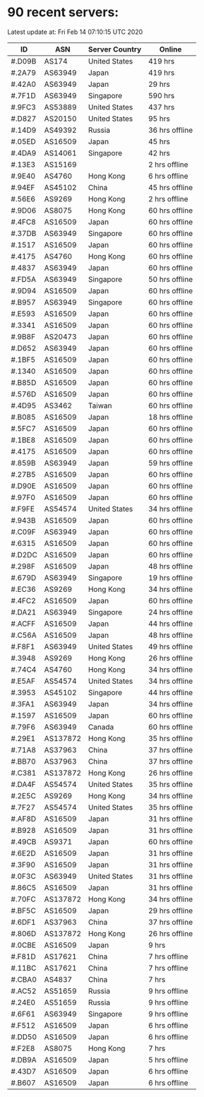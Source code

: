 # 90 recent servers:

Latest update at: Fri Feb 14 07:10:15 UTC 2020

| ID | ASN | Server Country | Online |
| -- | --- | -------------- | ------ |
| #.D09B | AS174 | United States | 419 hrs |
| #.2A79 | AS63949 | Japan | 419 hrs |
| #.42A0 | AS63949 | Japan | 29 hrs |
| #.7F1D | AS63949 | Singapore | 590 hrs |
| #.9FC3 | AS53889 | United States | 437 hrs |
| #.D827 | AS20150 | United States | 95 hrs |
| #.14D9 | AS49392 | Russia | 36 hrs offline |
| #.05ED | AS16509 | Japan | 45 hrs |
| #.4DA9 | AS14061 | Singapore | 42 hrs |
| #.13E3 | AS15169 |  | 2 hrs offline |
| #.9E40 | AS4760 | Hong Kong | 6 hrs offline |
| #.94EF | AS45102 | China | 45 hrs offline |
| #.56E6 | AS9269 | Hong Kong | 2 hrs offline |
| #.9D06 | AS8075 | Hong Kong | 60 hrs offline |
| #.4FC8 | AS16509 | Japan | 60 hrs offline |
| #.37DB | AS63949 | Singapore | 60 hrs offline |
| #.1517 | AS16509 | Japan | 60 hrs offline |
| #.4175 | AS4760 | Hong Kong | 60 hrs offline |
| #.4837 | AS63949 | Japan | 60 hrs offline |
| #.FD5A | AS63949 | Singapore | 50 hrs offline |
| #.9D94 | AS16509 | Japan | 60 hrs offline |
| #.B957 | AS63949 | Singapore | 60 hrs offline |
| #.E593 | AS16509 | Japan | 60 hrs offline |
| #.3341 | AS16509 | Japan | 60 hrs offline |
| #.9B8F | AS20473 | Japan | 60 hrs offline |
| #.D652 | AS63949 | Japan | 60 hrs offline |
| #.1BF5 | AS16509 | Japan | 60 hrs offline |
| #.1340 | AS16509 | Japan | 60 hrs offline |
| #.B85D | AS16509 | Japan | 60 hrs offline |
| #.576D | AS16509 | Japan | 60 hrs offline |
| #.4D95 | AS3462 | Taiwan | 60 hrs offline |
| #.B085 | AS16509 | Japan | 18 hrs offline |
| #.5FC7 | AS16509 | Japan | 60 hrs offline |
| #.1BE8 | AS16509 | Japan | 60 hrs offline |
| #.4175 | AS16509 | Japan | 60 hrs offline |
| #.859B | AS63949 | Japan | 59 hrs offline |
| #.27B5 | AS16509 | Japan | 60 hrs offline |
| #.D90E | AS16509 | Japan | 60 hrs offline |
| #.97F0 | AS16509 | Japan | 60 hrs offline |
| #.F9FE | AS54574 | United States | 34 hrs offline |
| #.943B | AS16509 | Japan | 60 hrs offline |
| #.C09F | AS63949 | Japan | 60 hrs offline |
| #.6315 | AS16509 | Japan | 60 hrs offline |
| #.D2DC | AS16509 | Japan | 60 hrs offline |
| #.298F | AS16509 | Japan | 48 hrs offline |
| #.679D | AS63949 | Singapore | 19 hrs offline |
| #.EC36 | AS9269 | Hong Kong | 34 hrs offline |
| #.4FC2 | AS16509 | Japan | 60 hrs offline |
| #.DA21 | AS63949 | Singapore | 24 hrs offline |
| #.ACFF | AS16509 | Japan | 44 hrs offline |
| #.C56A | AS16509 | Japan | 48 hrs offline |
| #.F8F1 | AS63949 | United States | 49 hrs offline |
| #.3948 | AS9269 | Hong Kong | 26 hrs offline |
| #.74C4 | AS4760 | Hong Kong | 34 hrs offline |
| #.E5AF | AS54574 | United States | 34 hrs offline |
| #.3953 | AS45102 | Singapore | 44 hrs offline |
| #.3FA1 | AS63949 | Japan | 34 hrs offline |
| #.1597 | AS16509 | Japan | 60 hrs offline |
| #.79F6 | AS63949 | Canada | 60 hrs offline |
| #.29E1 | AS137872 | Hong Kong | 35 hrs offline |
| #.71A8 | AS37963 | China | 37 hrs offline |
| #.BB70 | AS37963 | China | 37 hrs offline |
| #.C381 | AS137872 | Hong Kong | 26 hrs offline |
| #.DA4F | AS54574 | United States | 35 hrs offline |
| #.2E5C | AS9269 | Hong Kong | 34 hrs offline |
| #.7F27 | AS54574 | United States | 35 hrs offline |
| #.AF8D | AS16509 | Japan | 31 hrs offline |
| #.B928 | AS16509 | Japan | 31 hrs offline |
| #.49CB | AS9371 | Japan | 60 hrs offline |
| #.6E2D | AS16509 | Japan | 31 hrs offline |
| #.3F90 | AS16509 | Japan | 31 hrs offline |
| #.0F3C | AS63949 | United States | 31 hrs offline |
| #.86C5 | AS16509 | Japan | 31 hrs offline |
| #.70FC | AS137872 | Hong Kong | 34 hrs offline |
| #.BF5C | AS16509 | Japan | 29 hrs offline |
| #.6DF1 | AS37963 | China | 37 hrs offline |
| #.806D | AS137872 | Hong Kong | 26 hrs offline |
| #.0CBE | AS16509 | Japan | 9 hrs |
| #.F81D | AS17621 | China | 7 hrs offline |
| #.11BC | AS17621 | China | 7 hrs offline |
| #.CBA0 | AS4837 | China | 7 hrs |
| #.AC52 | AS51659 | Russia | 9 hrs offline |
| #.24E0 | AS51659 | Russia | 9 hrs offline |
| #.6F61 | AS63949 | Singapore | 9 hrs offline |
| #.F512 | AS16509 | Japan | 6 hrs offline |
| #.DD50 | AS16509 | Japan | 6 hrs offline |
| #.F2E8 | AS8075 | Hong Kong | 7 hrs |
| #.DB9A | AS16509 | Japan | 5 hrs offline |
| #.43D7 | AS16509 | Japan | 6 hrs offline |
| #.B607 | AS16509 | Japan | 6 hrs offline |

